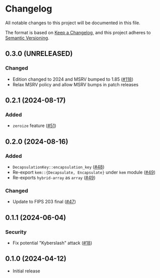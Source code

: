 # Changelog

All notable changes to this project will be documented in this file.

The format is based on [Keep a Changelog](https://keepachangelog.com/en/1.0.0/),
and this project adheres to [Semantic Versioning](https://semver.org/spec/v2.0.0.html).

## 0.3.0 (UNRELEASED)
### Changed
- Edition changed to 2024 and MSRV bumped to 1.85 ([#118])
- Relax MSRV policy and allow MSRV bumps in patch releases

[#118]: https://github.com/RustCrypto/KEMs/pull/118

## 0.2.1 (2024-08-17)
### Added
- `zeroize` feature ([#51])

[#51]: https://github.com/RustCrypto/KEMs/pull/51

## 0.2.0 (2024-08-16)
### Added
- `DecapsulationKey::encapsulation_key` ([#48])
- Re-export `kem::{Decapsulate, Encapsulate}` under `kem` module ([#49])
- Re-exports `hybrid-array` as `array` ([#49])

### Changed
- Update to FIPS 203 final ([#47])

[#47]: https://github.com/RustCrypto/KEMs/pull/47
[#48]: https://github.com/RustCrypto/KEMs/pull/48
[#49]: https://github.com/RustCrypto/KEMs/pull/49

## 0.1.1 (2024-06-04)
### Security
- Fix potential "Kyberslash" attack ([#18])

[#18]: https://github.com/RustCrypto/KEMs/pull/18

## 0.1.0 (2024-04-12)
- Initial release
